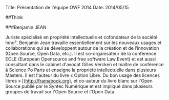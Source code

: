 Title: Présentation de l'équipe OWF 2014
Date: 2014/05/15

##Think

###Benjamin JEAN

Juriste spécialisé en propriété intellectuelle et cofondateur de la société Inno³, Benjamin Jean travaille essentiellement sur les nouveaux usages et collaborations qui se développent autour de la création et de l’innovation (Open Source, Open Data, etc.). Il est co-organisateur de la conférence EOLE (European Opensource and free software Law Event) et est aussi consultant dans le cabinet d'avocat Gilles Vercken et maître de conférence à Science Po Paris et enseigne la propriété intellectuelle dans plusieurs Masters. 
Il est l'auteur du livre « Option Libre. Du bon usage des licences libres » [(http://framabook.org), et co-auteur du livre blanc sur l'Open Source publié par le Syntec Numérique et est impliqué dans plusieurs groupes de travail sur l'Open Source et l'Open Data.
